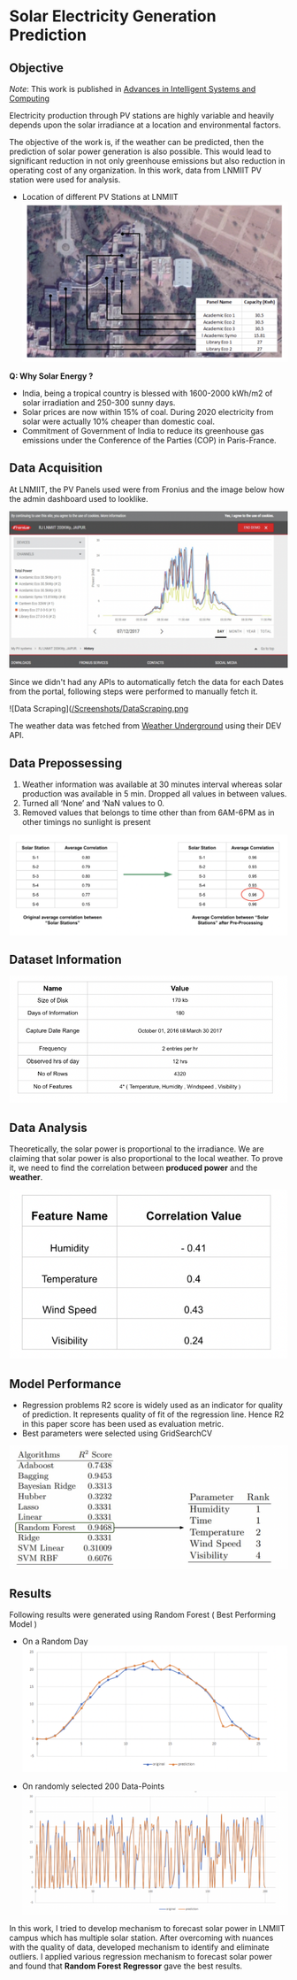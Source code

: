 # Solar Electricity Generation Prediction


## Objective

*Note*: This work is published in [Advances in Intelligent Systems and Computing](https://link.springer.com/chapter/10.1007/978-981-16-0730-1_28)

Electricity production through PV stations are highly variable and heavily depends upon the solar irradiance at a location and environmental factors. 

The objective of the work is, if the weather can be predicted, then the prediction of solar power generation is also possible. This would lead to significant reduction in not only greenhouse emissions but also reduction in operating cost of any organization. In this work, data from LNMIIT PV station were used for analysis. 

- Location of different PV Stations at LNMIIT 
![Map](https://github.com/dhruvraj-singh-rawat/Solar-Electricity-Generation-Prediction/blob/master/%20Screenshots/map.png)


**Q: Why Solar Energy ?**

- India, being a tropical country is blessed with 1600-2000 kWh/m2 of solar irradiation and 250-300  sunny days. 
- Solar prices are now within 15% of coal. During 2020 electricity from solar were actually 10% cheaper than domestic coal.
- Commitment of Government of India to reduce its greenhouse gas emissions under the Conference of the Parties (COP) in Paris-France.


## Data Acquisition 

At LNMIIT, the PV Panels used were from Fronius and the image below how the admin dashboard used to looklike. 

![Fronius Dashboard](https://github.com/dhruvraj-singh-rawat/Solar-Electricity-Generation-Prediction/blob/master/%20Screenshots/Dashboard.png)

Since we didn't had any APIs to automatically fetch the data for each Dates from the portal, following steps were performed to manually fetch it.

![Data Scraping]([/Screenshots/DataScraping.png](https://github.com/dhruvraj-singh-rawat/Solar-Electricity-Generation-Prediction/blob/master/%20Screenshots/DataScraping.png)

 
The weather data was fetched from [Weather Underground](https://www.wunderground.com/) using their DEV API. 

## Data Prepossessing

1. Weather information was available at 30 minutes interval whereas solar production was available in 5 min. Dropped all values in between values.
2. Turned all ‘None’ and ‘NaN values to 0. 
3. Removed values that belongs to time other than from 6AM-6PM as in other timings no sunlight is present


![Pre-Prossessing](https://github.com/dhruvraj-singh-rawat/Solar-Electricity-Generation-Prediction/blob/master/%20Screenshots/Prepossessing.png)

## Dataset Information 

![Dataset-Information](https://github.com/dhruvraj-singh-rawat/Solar-Electricity-Generation-Prediction/blob/master/%20Screenshots/dataset.png)

## Data Analysis

Theoretically, the solar power is proportional to the irradiance. We are claiming that solar power is also proportional to the local weather. 
To prove it, we need to find the correlation between **produced power** and the **weather**.

![Pre-Prossessing](https://github.com/dhruvraj-singh-rawat/Solar-Electricity-Generation-Prediction/blob/master/%20Screenshots/Correlation.png)

## Model Performance 

- Regression problems R2 score is widely used as an indicator for quality of prediction. It represents quality of fit of the regression line. Hence R2 in this paper score has been used as evaluation metric.
- Best parameters were selected using GridSearchCV

![Model-Performance](https://github.com/dhruvraj-singh-rawat/Solar-Electricity-Generation-Prediction/blob/master/%20Screenshots/ModelPerformance.png)


## Results 

Following results were generated using Random Forest ( Best Performing Model ) 

- On a Random Day
![Random-Day](https://github.com/dhruvraj-singh-rawat/Solar-Electricity-Generation-Prediction/blob/master/%20Screenshots/randomDay.png)

- On randomly selected 200 Data-Points
![Sample-Points](https://github.com/dhruvraj-singh-rawat/Solar-Electricity-Generation-Prediction/blob/master/%20Screenshots/randomPoints.png)

In this work, I tried to develop mechanism to forecast solar power in LNMIIT campus which has multiple solar station. After overcoming with nuances with the quality of data, developed mechanism to identify and eliminate outliers. I applied various regression mechanism to forecast solar power and found that **Random Forest Regressor** gave the best results.






